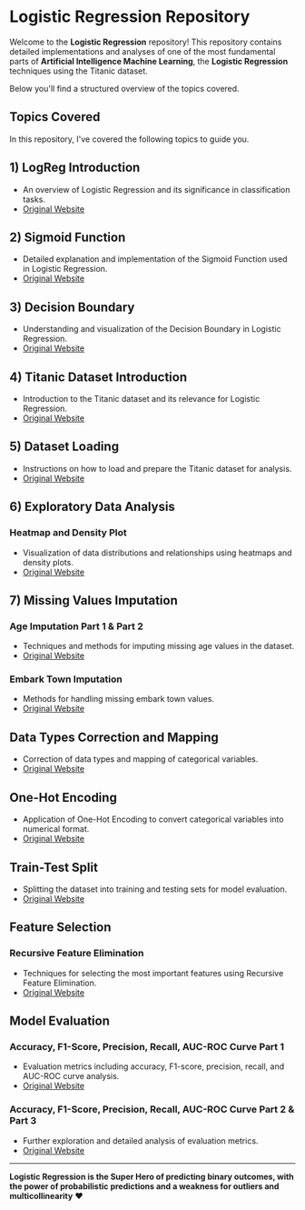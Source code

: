 # Logistic Regression Repository

Welcome to the **Logistic Regression** repository! This repository contains detailed implementations and analyses of one of the most fundamental parts of **Artificial Intelligence Machine Learning**, the **Logistic Regression** techniques using the Titanic dataset.

Below you'll find a structured overview of the topics covered.

## Topics Covered

In this repository, I've covered the following topics to guide you.

## 1) LogReg Introduction

* An overview of Logistic Regression and its significance in classification tasks.  
* [Original Website](https://scikit-learn.org/stable/modules/linear_model.html#logistic-regression)

## 2) Sigmoid Function
* Detailed explanation and implementation of the Sigmoid Function used in Logistic Regression.  
* [Original Website](https://towardsdatascience.com/logistic-regression-and-sigmoid-function-8e3b9cb68891)

## 3) Decision Boundary
* Understanding and visualization of the Decision Boundary in Logistic Regression.  
* [Original Website](https://towardsdatascience.com/understanding-logistic-regression-decision-boundaries-7dd14b76e4d8)

## 4) Titanic Dataset Introduction
* Introduction to the Titanic dataset and its relevance for Logistic Regression.  
* [Original Website](https://www.kaggle.com/c/titanic)

## 5) Dataset Loading
* Instructions on how to load and prepare the Titanic dataset for analysis.  
* [Original Website](https://pandas.pydata.org/pandas-docs/stable/user_guide/io.html)

## 6) Exploratory Data Analysis
### Heatmap and Density Plot
* Visualization of data distributions and relationships using heatmaps and density plots.  
* [Original Website](https://seaborn.pydata.org/tutorial/color_palettes.html)

## 7) Missing Values Imputation
### Age Imputation Part 1 & Part 2
* Techniques and methods for imputing missing age values in the dataset.  
* [Original Website](https://scikit-learn.org/stable/modules/impute.html#imputation)

### Embark Town Imputation
* Methods for handling missing embark town values.  
* [Original Website](https://www.datascienceblog.net/post/2019-06-17-what-is-data-imputation/)

## Data Types Correction and Mapping
* Correction of data types and mapping of categorical variables.  
* [Original Website](https://pandas.pydata.org/pandas-docs/stable/user_guide/categorical.html)

## One-Hot Encoding
* Application of One-Hot Encoding to convert categorical variables into numerical format.  
* [Original Website](https://scikit-learn.org/stable/modules/preprocessing.html#one-hot-encoding)

## Train-Test Split
* Splitting the dataset into training and testing sets for model evaluation.  
* [Original Website](https://scikit-learn.org/stable/modules/cross_validation.html#train-test-split)

## Feature Selection
### Recursive Feature Elimination
* Techniques for selecting the most important features using Recursive Feature Elimination.  
* [Original Website](https://scikit-learn.org/stable/modules/feature_selection.html#recursive-feature-elimination)

## Model Evaluation
### Accuracy, F1-Score, Precision, Recall, AUC-ROC Curve Part 1
* Evaluation metrics including accuracy, F1-score, precision, recall, and AUC-ROC curve analysis.  
* [Original Website](https://scikit-learn.org/stable/modules/model_evaluation.html)

### Accuracy, F1-Score, Precision, Recall, AUC-ROC Curve Part 2 & Part 3
* Further exploration and detailed analysis of evaluation metrics.  
* [Original Website](https://towardsdatascience.com/a-comprehensive-guide-to-evaluation-metrics-in-machine-learning-f5de054cfd08)

---

**Logistic Regression is the Super Hero of predicting binary outcomes, with the power of probabilistic predictions and a weakness for outliers and multicollinearity** ❤️
